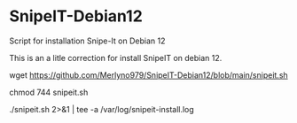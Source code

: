 # SnipeIT-Debian12
Script for installation Snipe-It on Debian 12

This is an a litle correction for install SnipeIT on debian 12.

wget https://github.com/Merlyno979/SnipeIT-Debian12/blob/main/snipeit.sh

chmod 744 snipeit.sh

./snipeit.sh 2>&1 | tee -a /var/log/snipeit-install.log
